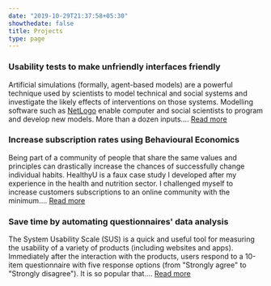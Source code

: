 ```yaml
---
date: "2019-10-29T21:37:58+05:30"
showthedate: false
title: Projects
type: page
---
```


### Usability tests to make unfriendly interfaces friendly

Artificial simulations (formally, agent-based models) are a powerful technique used by scientists to model technical and social systems and investigate the likely effects of interventions on those systems. Modelling software such as [NetLogo](https://ccl.northwestern.edu/netlogo/) enable computer and social scientists to program and develop new models. More than a dozen inputs.... [Read more](/projects/case_study_MeatNet)

### Increase subscription rates using Behavioural Economics

Being part of a community of people that share the same values and principles can drastically increase the chances of successfully change individual habits. HealthyU is a faux case study I developed after my experience in the health and nutrition sector. I challenged myself to increase customers subscriptions to an online community with the minimum.... [Read more](/projects/case_study_pricing_plans)

### Save time by automating questionnaires' data analysis

The System Usability Scale (SUS) is a quick and useful tool for measuring the usability of a variety of products (including websites and apps). Immediately after the interaction with the products, users respond to a 10-item questionnaire with five response options (from "Strongly agree" to "Strongly disagree"). It is so popular that.... [Read more](/projects/case_study_SUS)
